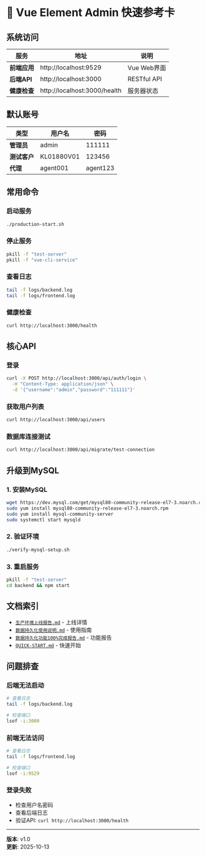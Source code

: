 # 🚀 Vue Element Admin 快速参考卡

## 系统访问

| 服务 | 地址 | 说明 |
|------|------|------|
| **前端应用** | http://localhost:9529 | Vue Web界面 |
| **后端API** | http://localhost:3000 | RESTful API |
| **健康检查** | http://localhost:3000/health | 服务器状态 |

## 默认账号

| 类型 | 用户名 | 密码 |
|------|--------|------|
| **管理员** | admin | 111111 |
| **测试客户** | KL01880V01 | 123456 |
| **代理** | agent001 | agent123 |

## 常用命令

### 启动服务
```bash
./production-start.sh
```

### 停止服务
```bash
pkill -f "test-server"
pkill -f "vue-cli-service"
```

### 查看日志
```bash
tail -f logs/backend.log
tail -f logs/frontend.log
```

### 健康检查
```bash
curl http://localhost:3000/health
```

## 核心API

### 登录
```bash
curl -X POST http://localhost:3000/api/auth/login \
  -H "Content-Type: application/json" \
  -d '{"username":"admin","password":"111111"}'
```

### 获取用户列表
```bash
curl http://localhost:3000/api/users
```

### 数据库连接测试
```bash
curl http://localhost:3000/api/migrate/test-connection
```

## 升级到MySQL

### 1. 安装MySQL
```bash
wget https://dev.mysql.com/get/mysql80-community-release-el7-3.noarch.rpm
sudo yum install mysql80-community-release-el7-3.noarch.rpm
sudo yum install mysql-community-server
sudo systemctl start mysqld
```

### 2. 验证环境
```bash
./verify-mysql-setup.sh
```

### 3. 重启服务
```bash
pkill -f "test-server"
cd backend && npm start
```

## 文档索引

- [`生产环境上线报告.md`](生产环境上线报告.md) - 上线详情
- [`数据持久化使用说明.md`](数据持久化使用说明.md) - 使用指南
- [`数据持久化功能100%完成报告.md`](数据持久化功能100%完成报告.md) - 功能报告
- [`QUICK-START.md`](QUICK-START.md) - 快速开始

## 问题排查

### 后端无法启动
```bash
# 查看日志
tail -f logs/backend.log

# 检查端口
lsof -i:3000
```

### 前端无法访问
```bash
# 查看日志
tail -f logs/frontend.log

# 检查端口
lsof -i:9529
```

### 登录失败
- 检查用户名密码
- 查看后端日志
- 验证API: `curl http://localhost:3000/health`

---

**版本**: v1.0  
**更新**: 2025-10-13
